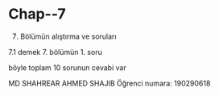 # Chap--7

7. Bölümün alıştırma ve soruları

  7.1 demek 7. bölümün 1. soru
  
  böyle toplam 10 sorunun cevabi var
  
 MD SHAHREAR AHMED SHAJIB
 Öğrenci numara:  190290618
